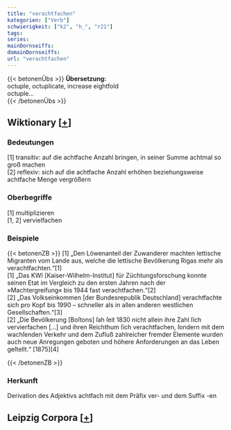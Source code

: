 ```yaml
---
title: "verachtfachen"
kategorien: ["Verb"]
schwierigkeit: ["k2", "h_", "r21"]
tags:
series:
mainDornseiffs:
domainDornseiffs:
url: "verachtfachen"
---
```


{{< betonenÜbs >}}
**Übersetzung:**  
octuple, octuplicate, increase eightfold  
octuple...  
{{< /betonenÜbs >}}

## Wiktionary [[+](https://de.wiktionary.org/wiki/verachtfachen)]

### Bedeutungen
[1] transitiv: auf die achtfache Anzahl bringen, in seiner Summe achtmal so groß machen  
[2] reflexiv: sich auf die achtfache Anzahl erhöhen beziehungsweise achtfache Menge vergrößern  

### Oberbegriffe
[1] multiplizieren  
[1, 2] vervielfachen  

### Beispiele
{{< betonenZB >}}
[1] „Den Löwenanteil der Zuwanderer machten lettische Migranten vom Lande aus, welche die lettische Bevölkerung Rigas mehr als verachtfachten.“[1]  
[1] „Das KWI [Kaiser-Wilhelm-Institut] für Züchtungsforschung konnte seinen Etat im Vergleich zu den ersten Jahren nach der »Machtergreifung« bis 1944 fast verachtfachen.“[2]  
[2] „Das Volkseinkommen [der Bundesrepublik Deutschland] verachtfachte sich pro Kopf bis 1990 – schneller als in allen anderen westlichen Gesellschaften.“[3]  
[2] „Die Bevölkerung [Boſtons] ſah ſeit 1830 nicht allein ihre Zahl ſich vervierfachen […] und ihren Reichthum ſich verachtfachen, ſondern mit dem wachſenden Verkehr und dem Zufluß zahlreicher fremder Elemente wurden auch neue Anregungen geboten und höhere Anforderungen an das Leben geſtellt.“ [1875][4]  

{{< /betonenZB >}}
### Herkunft
Derivation des Adjektivs achtfach mit dem Präfix ver- und dem Suffix -en  


## Leipzig Corpora [[+](https://corpora.uni-leipzig.de/en/res?word=verachtfachen&corpusId=deu_newscrawl-public_2018)]

